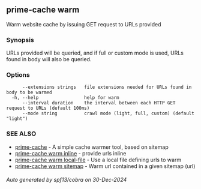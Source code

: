 ## prime-cache warm

Warm website cache by issuing GET request to URLs provided

### Synopsis

URLs provided will be queried, and if full or custom mode is used, URLs found in body will also be queried.

### Options

```
      --extensions strings   file extensions needed for URLs found in body to be warmed
  -h, --help                 help for warm
      --interval duration    the interval between each HTTP GET request to URLs (default 100ms)
      --mode string          crawl mode (light, full, custom) (default "light")
```

### SEE ALSO

* [prime-cache](prime-cache.md)	 - A simple cache warmer tool, based on sitemap
* [prime-cache warm inline](prime-cache_warm_inline.md)	 - provide urls inline
* [prime-cache warm local-file](prime-cache_warm_local-file.md)	 - Use a local file defining urls to warm
* [prime-cache warm sitemap](prime-cache_warm_sitemap.md)	 - Warm url contained in a given sitemap (url)

###### Auto generated by spf13/cobra on 30-Dec-2024
